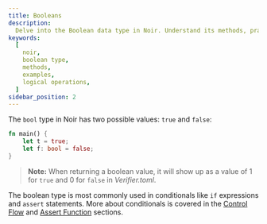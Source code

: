 ```yaml
---
title: Booleans
description:
  Delve into the Boolean data type in Noir. Understand its methods, practical examples, and best practices for using Booleans in your Noir programs.
keywords:
  [
    noir,
    boolean type,
    methods,
    examples,
    logical operations,
  ]
sidebar_position: 2
---
```



The `bool` type in Noir has two possible values: `true` and `false`:

```rust
fn main() {
    let t = true;
    let f: bool = false;
}
```

> **Note:** When returning a boolean value, it will show up as a value of 1 for `true` and 0 for
> `false` in _Verifier.toml_.

The boolean type is most commonly used in conditionals like `if` expressions and `assert`
statements. More about conditionals is covered in the [Control Flow](../control_flow.md) and
[Assert Function](../assert.md) sections.
